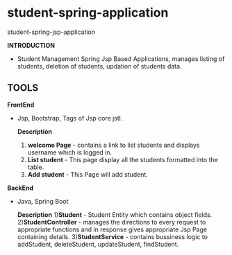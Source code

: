 # student-spring-application
student-spring-jsp-application

**INTRODUCTION**
- Student Management Spring Jsp Based Applications, manages listing of students, deletion of students, updation of students data. 

**TOOLS**
--------------------
**FrontEnd**
- Jsp, Bootstrap, Tags of Jsp core jstl.

   **Description**
    1) **welcome Page** - contains a link to list students and displays username which is logged in.
    2) **List student** - This page display all the students formatted into the table.
    3) **Add student** - This Page will add student.
  
**BackEnd**
- Java, Spring Boot

    **Description**
    1)**Student** - Student Entity which contains object fields.
    2)**StudentController** - manages the directions to every request to appropriate functions and in response gives appropriate Jsp Page containing details.
    3)**StudentService** - contains bussiness logic to addStudent, deleteStudent, updateStudent, findStudent.

  
    
